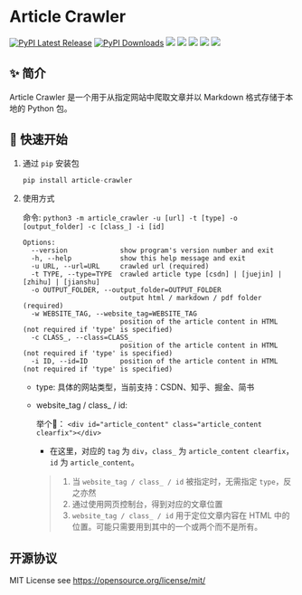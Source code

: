 # Article Crawler

[![PyPI Latest Release](https://img.shields.io/pypi/v/article-crawler.svg)](https://pypi.org/project/article-crawler/)
[![PyPI Downloads](https://img.shields.io/pypi/dm/article-crawler?label=PyPI%20downloads)](https://pypi.org/project/article-crawler/)
[![](https://img.shields.io/github/v/release/ltyzzzxxx/article_crawler?display_name=tag)](https://github.com/ltyzzzxxx/article_crawler/releases/tag/v0.0.1)
[![](https://img.shields.io/github/stars/ltyzzzxxx/article_crawler)](https://github.com/ltyzzzxxx/article_crawler)
[![](https://img.shields.io/github/forks/ltyzzzxxx/article_crawler)](https://github.com/ltyzzzxxx/article_crawler)
[![](https://img.shields.io/github/issues/ltyzzzxxx/article_crawler)](https://github.com/ltyzzzxxx/article_crawler/issues)
[![](https://img.shields.io/badge/license-MIT%20-yellow.svg)](https://github.com/ltyzzzxxx/article_crawler/issues)

## ✨ 简介

Article Crawler 是一个用于从指定网站中爬取文章并以 Markdown 格式存储于本地的 Python 包。

## 🚀 快速开始

1. 通过 `pip` 安装包

    ```python
    pip install article-crawler
    ```
2. 使用方式

    命令: `python3 -m article_crawler -u [url] -t [type] -o [output_folder] -c [class_] -i [id]`

    ```
    Options:
      --version             show program's version number and exit
      -h, --help            show this help message and exit
      -u URL, --url=URL     crawled url (required)
      -t TYPE, --type=TYPE  crawled article type [csdn] | [juejin] | [zhihu] | [jianshu]
      -o OUTPUT_FOLDER, --output_folder=OUTPUT_FOLDER
                            output html / markdown / pdf folder (required)
      -w WEBSITE_TAG, --website_tag=WEBSITE_TAG
                            position of the article content in HTML (not required if 'type' is specified)
      -c CLASS_, --class=CLASS_
                            position of the article content in HTML (not required if 'type' is specified)
      -i ID, --id=ID        position of the article content in HTML (not required if 'type' is specified)
    ```
    - type: 具体的网站类型，当前支持：CSDN、知乎、掘金、简书
    - website_tag / class_ / id:
   
      举个🌰： `<div id="article_content" class="article_content clearfix"></div>`
   
      - 在这里，对应的 `tag` 为 `div`，`class_` 为 `article_content clearfix`，`id` 为 `article_content`。
      
      > 1. 当 `website_tag / class_ / id` 被指定时，无需指定 `type`，反之亦然
      > 2. 通过使用网页控制台，得到对应的文章位置
      > 3. `website_tag / class_ / id` 用于定位文章内容在 HTML 中的位置。可能只需要用到其中的一个或两个而不是所有。

## 开源协议

MIT License see https://opensource.org/license/mit/
       
